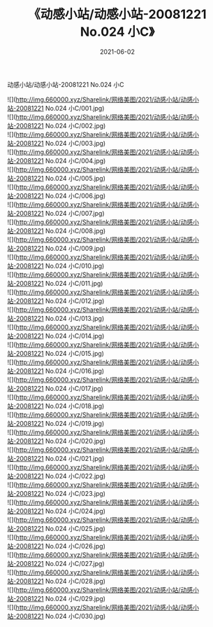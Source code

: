 ﻿---
layout: post
title:  《动感小站/动感小站-20081221 No.024 小C》
date:   2021-06-02
img: http://img.660000.xyz/Sharelink/网络美图/2021/动感小站/动感小站-20081221 No.024 小C/000.jpg
categories: [美女, 清纯, 唯美]
---

动感小站/动感小站-20081221 No.024 小C

 ![](http://img.660000.xyz/Sharelink/网络美图/2021/动感小站/动感小站-20081221 No.024 小C/001.jpg) <br>![](http://img.660000.xyz/Sharelink/网络美图/2021/动感小站/动感小站-20081221 No.024 小C/002.jpg) <br>![](http://img.660000.xyz/Sharelink/网络美图/2021/动感小站/动感小站-20081221 No.024 小C/003.jpg) <br>![](http://img.660000.xyz/Sharelink/网络美图/2021/动感小站/动感小站-20081221 No.024 小C/004.jpg) <br>![](http://img.660000.xyz/Sharelink/网络美图/2021/动感小站/动感小站-20081221 No.024 小C/005.jpg) <br>![](http://img.660000.xyz/Sharelink/网络美图/2021/动感小站/动感小站-20081221 No.024 小C/006.jpg) <br>![](http://img.660000.xyz/Sharelink/网络美图/2021/动感小站/动感小站-20081221 No.024 小C/007.jpg) <br>![](http://img.660000.xyz/Sharelink/网络美图/2021/动感小站/动感小站-20081221 No.024 小C/008.jpg) <br>![](http://img.660000.xyz/Sharelink/网络美图/2021/动感小站/动感小站-20081221 No.024 小C/009.jpg) <br>![](http://img.660000.xyz/Sharelink/网络美图/2021/动感小站/动感小站-20081221 No.024 小C/010.jpg) <br>![](http://img.660000.xyz/Sharelink/网络美图/2021/动感小站/动感小站-20081221 No.024 小C/011.jpg) <br>![](http://img.660000.xyz/Sharelink/网络美图/2021/动感小站/动感小站-20081221 No.024 小C/012.jpg) <br>![](http://img.660000.xyz/Sharelink/网络美图/2021/动感小站/动感小站-20081221 No.024 小C/013.jpg) <br>![](http://img.660000.xyz/Sharelink/网络美图/2021/动感小站/动感小站-20081221 No.024 小C/014.jpg) <br>![](http://img.660000.xyz/Sharelink/网络美图/2021/动感小站/动感小站-20081221 No.024 小C/015.jpg) <br>![](http://img.660000.xyz/Sharelink/网络美图/2021/动感小站/动感小站-20081221 No.024 小C/016.jpg) <br>![](http://img.660000.xyz/Sharelink/网络美图/2021/动感小站/动感小站-20081221 No.024 小C/017.jpg) <br>![](http://img.660000.xyz/Sharelink/网络美图/2021/动感小站/动感小站-20081221 No.024 小C/018.jpg) <br>![](http://img.660000.xyz/Sharelink/网络美图/2021/动感小站/动感小站-20081221 No.024 小C/019.jpg) <br>![](http://img.660000.xyz/Sharelink/网络美图/2021/动感小站/动感小站-20081221 No.024 小C/020.jpg) <br>![](http://img.660000.xyz/Sharelink/网络美图/2021/动感小站/动感小站-20081221 No.024 小C/021.jpg) <br>![](http://img.660000.xyz/Sharelink/网络美图/2021/动感小站/动感小站-20081221 No.024 小C/022.jpg) <br>![](http://img.660000.xyz/Sharelink/网络美图/2021/动感小站/动感小站-20081221 No.024 小C/023.jpg) <br>![](http://img.660000.xyz/Sharelink/网络美图/2021/动感小站/动感小站-20081221 No.024 小C/024.jpg) <br>![](http://img.660000.xyz/Sharelink/网络美图/2021/动感小站/动感小站-20081221 No.024 小C/025.jpg) <br>![](http://img.660000.xyz/Sharelink/网络美图/2021/动感小站/动感小站-20081221 No.024 小C/026.jpg) <br>![](http://img.660000.xyz/Sharelink/网络美图/2021/动感小站/动感小站-20081221 No.024 小C/027.jpg) <br>![](http://img.660000.xyz/Sharelink/网络美图/2021/动感小站/动感小站-20081221 No.024 小C/028.jpg) <br>![](http://img.660000.xyz/Sharelink/网络美图/2021/动感小站/动感小站-20081221 No.024 小C/029.jpg) <br>![](http://img.660000.xyz/Sharelink/网络美图/2021/动感小站/动感小站-20081221 No.024 小C/030.jpg) <br>